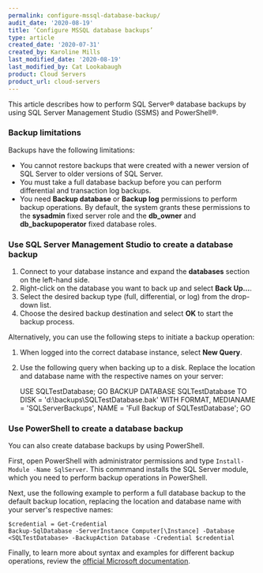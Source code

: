 ```yaml
---
permalink: configure-mssql-database-backup/
audit_date: '2020-08-19'
title: ‘Configure MSSQL database backups’
type: article
created_date: '2020-07-31'
created_by: Karoline Mills
last_modified_date: '2020-08-19'
last_modified_by: Cat Lookabaugh
product: Cloud Servers
product_url: cloud-servers
---
```


This article describes how to perform SQL Server&reg; database backups by using SQL Server Management Studio (SSMS) and
PowerShell&reg;.

### Backup limitations

Backups have the following limitations:

-	You cannot restore backups that were created with a newer version of SQL Server to older versions of SQL Server.
-	You must take a full database backup  before you can perform differential and transaction log backups.
-	You need **Backup database** or **Backup log** permissions to perform backup operations. By default, the system
   grants these permissions to the **sysadmin** fixed server role and the **db_owner** and **db_backupoperator** fixed
   database roles.

### Use SQL Server Management Studio to create a database backup

1.	Connect to your database instance and expand the **databases** section on the left-hand side.
2.	Right-click on the database you want to back up and select **Back Up…**.
3.	Select the desired backup type (full, differential, or log) from the drop-down list.
4.	Choose the desired backup destination and select **OK** to start the backup process.

Alternatively, you can use the following steps to initiate a backup operation:

1.	When logged into the correct database instance, select **New Query**. 
2.	Use the following query when backing up to a disk. Replace the location and database name with the respective names
on your server:

    USE SQLTestDatabase;
    GO
    BACKUP DATABASE SQLTestDatabase
    TO DISK = 'd:\backups\SQLTestDatabase.bak'
   	 WITH FORMAT,
       MEDIANAME = 'SQLServerBackups',
       NAME = 'Full Backup of SQLTestDatabase';
    GO

### Use PowerShell to create a database backup

You can also create database backups by using PowerShell. 

First, open PowerShell with administrator permissions and type `Install-Module -Name SqlServer`. This commmand installs the
SQL Server module, which you need to perform backup operations in PowerShell.

Next, use the following example to perform a full database backup to the default backup location, replacing the location
and database name with your server's respective names:

    $credential = Get-Credential
    Backup-SqlDatabase -ServerInstance Computer[\Instance] -Database <SQLTestDatabase> -BackupAction Database -Credential $credential

Finally, to learn more about syntax and examples for different backup operations, review the 
[official Microsoft documentation](https://docs.microsoft.com/en-us/powershell/module/sqlserver/backup-sqldatabase?view=sqlserver-ps).
